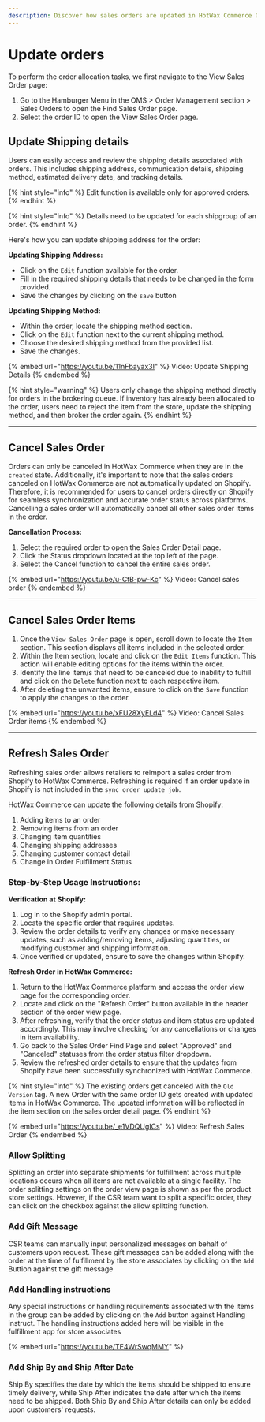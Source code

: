 ```yaml
---
description: Discover how sales orders are updated in HotWax Commerce OMS.
---
```


# Update orders

To perform the order allocation tasks, we first navigate to the View Sales Order page:

1. Go to the Hamburger Menu in the OMS > Order Management section > Sales Orders to open the Find Sales Order page.
2. Select the order ID to open the View Sales Order page.

## Update Shipping details

Users can easily access and review the shipping details associated with orders. This includes shipping address, communication details, shipping method, estimated delivery date, and tracking details.

{% hint style="info" %}
Edit function is available only for approved orders.
{% endhint %}

{% hint style="info" %}
Details need to be updated for each shipgroup of an order.
{% endhint %}

Here's how you can update shipping address for the order:

**Updating Shipping Address:**

* Click on the `Edit` function available for the order.
* Fill in the required shipping details that needs to be changed in the form provided.
* Save the changes by clicking on the `save` button

**Updating Shipping Method:**

* Within the order, locate the shipping method section.
* Click on the `Edit` function next to the current shipping method.
* Choose the desired shipping method from the provided list.
* Save the changes.

{% embed url="https://youtu.be/11nFbayax3I" %}
Video: Update Shipping Details
{% endembed %}

{% hint style="warning" %}
Users only change the shipping method directly for orders in the brokering queue. If inventory has already been allocated to the order, users need to reject the item from the store, update the shipping method, and then broker the order again.
{% endhint %}

***

## Cancel Sales Order

Orders can only be canceled in HotWax Commerce when they are in the `created` state. Additionally, it's important to note that the sales orders canceled on HotWax Commerce are not automatically updated on Shopify. Therefore, it is recommended for users to cancel orders directly on Shopify for seamless synchronization and accurate order status across platforms. Cancelling a sales order will automatically cancel all other sales order items in the order.

**Cancellation Process:**

1. Select the required order to open the Sales Order Detail page.
2. Click the Status dropdown located at the top left of the page.
3. Select the Cancel function to cancel the entire sales order.

{% embed url="https://youtu.be/u-CtB-pw-Kc" %}
Video: Cancel sales order
{% endembed %}

***

## Cancel Sales Order Items

1. Once the `View Sales Order` page is open, scroll down to locate the `Item` section. This section displays all items included in the selected order.
2. Within the Item section, locate and click on the `Edit Items` function. This action will enable editing options for the items within the order.
3. Identify the line item/s that need to be canceled due to inability to fulfill and click on the `Delete` function next to each respective item.
4. After deleting the unwanted items, ensure to click on the `Save` function to apply the changes to the order.

{% embed url="https://youtu.be/xFU28XyELd4" %}
Video: Cancel Sales Order items
{% endembed %}

***

## Refresh Sales Order

Refreshing sales order allows retailers to reimport a sales order from Shopify to HotWax Commerce. Refreshing is required if an order update in Shopify is not included in the `sync order update job`.

HotWax Commerce can update the following details from Shopify:

1. Adding items to an order
2. Removing items from an order
3. Changing item quantities
4. Changing shipping addresses
5. Changing customer contact detail
6. Change in Order Fulfillment Status

### Step-by-Step Usage Instructions:

**Verification at Shopify:**

1. Log in to the Shopify admin portal.
2. Locate the specific order that requires updates.
3. Review the order details to verify any changes or make necessary updates, such as adding/removing items, adjusting quantities, or modifying customer and shipping information.
4. Once verified or updated, ensure to save the changes within Shopify.

**Refresh Order in HotWax Commerce:**

1. Return to the HotWax Commerce platform and access the order view page for the corresponding order.
2. Locate and click on the "Refresh Order" button available in the header section of the order view page.
3. After refreshing, verify that the order status and item status are updated accordingly. This may involve checking for any cancellations or changes in item availability.
4. Go back to the Sales Order Find Page and select "Approved" and "Canceled" statuses from the order status filter dropdown.
5. Review the refreshed order details to ensure that the updates from Shopify have been successfully synchronized with HotWax Commerce.

{% hint style="info" %}
The existing orders get canceled with the `Old Version` tag. A new Order with the same order ID gets created with updated items in HotWax Commerce. The updated information will be reflected in the item section on the sales order detail page.
{% endhint %}

{% embed url="https://youtu.be/_e1VDQUgICs" %}
Video: Refresh Sales Order
{% endembed %}

### Allow Splitting

Splitting an order into separate shipments for fulfillment across multiple locations occurs when all items are not available at a single facility. The order splitting settings on the order view page is shown as per the product store settings. However, if the CSR team want to split a specific order, they can click on the checkbox against the allow splitting function.

### Add Gift Message

CSR teams can manually input personalized messages on behalf of customers upon request. These gift messages can be added along with the order at the time of fulfillment by the store associates by clicking on the `Add` Buttion against the gift message

### Add Handling instructions

Any special instructions or handling requirements associated with the items in the group can be added by clicking on the `Add` button against Handling instruct. The handling instructions added here will be visible in the fulfillment app for store associates

{% embed url="https://youtu.be/TE4WrSwqMMY" %}



### Add Ship By and Ship After Date

Ship By specifies the date by which the items should be shipped to ensure timely delivery, while Ship After indicates the date after which the items need to be shipped. Both Ship By and Ship After details can only be added upon customers' requests.
